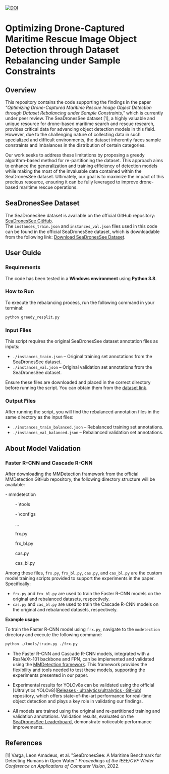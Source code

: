 [![DOI](https://zenodo.org/badge/864396002.svg)](https://doi.org/10.5281/zenodo.13894509)

# Optimizing Drone-Captured Maritime Rescue Image Object Detection through Dataset Rebalancing under Sample Constraints

## Overview

This repository contains the code supporting the findings in the paper *"Optimizing Drone-Captured Maritime Rescue Image Object Detection through Dataset Rebalancing under Sample Constraints,"* which is currently under peer review. The SeaDronesSee dataset [1], a highly valuable and unique resource for drone-based maritime search and rescue research, provides critical data for advancing object detection models in this field. However, due to the challenging nature of collecting data in such specialized and difficult environments, the dataset inherently faces sample constraints and imbalances in the distribution of certain categories.

Our work seeks to address these limitations by proposing a greedy algorithm-based method for re-partitioning the dataset. This approach aims to enhance the generalization and training efficiency of detection models while making the most of the invaluable data contained within the SeaDronesSee dataset. Ultimately, our goal is to maximize the impact of this precious resource, ensuring it can be fully leveraged to improve drone-based maritime rescue operations.

## SeaDronesSee Dataset

The SeaDronesSee dataset is available on the official GitHub repository: [SeaDronesSee GitHub](https://github.com/Ben93kie/SeaDronesSee).  
The `instances_train.json` and `instances_val.json` files used in this code can be found in the official SeaDronesSee dataset, which is downloadable from the following link: [Download SeaDronesSee Dataset](https://cloud.cs.uni-tuebingen.de/index.php/s/aJQPHLGnke68M52).

## User Guide

### Requirements

The code has been tested in a **Windows environment** using **Python 3.8**.

### How to Run

To execute the rebalancing process, run the following command in your terminal:

```bash
python greedy_resplit.py
```

### Input Files

This script requires the original SeaDronesSee dataset annotation files as inputs:

- `./instances_train.json` – Original training set annotations from the SeaDronesSee dataset.
- `./instances_val.json` – Original validation set annotations from the SeaDronesSee dataset.

Ensure these files are downloaded and placed in the correct directory before running the script. You can obtain them from the [dataset link](https://cloud.cs.uni-tuebingen.de/index.php/s/aJQPHLGnke68M52).

### Output Files

After running the script, you will find the rebalanced annotation files in the same directory as the input files:

- `./instances_train_balanced.json` – Rebalanced training set annotations.
- `./instances_val_balanced.json` – Rebalanced validation set annotations.

## About Model Validation

### Faster R-CNN and Cascade R-CNN

After downloading the MMDetection framework from the official MMDetection GitHub repository, the following directory structure will be available:

\- mmdetection

        \- \tools

        \- \configs

        ...

        frx.py

        frx_bl.py

        cas.py

        cas_bl.py

Among these files, `frx.py`, `frx_bl.py`, `cas.py`, and `cas_bl.py` are the custom model training scripts provided to support the experiments in the paper. Specifically:

- `frx.py` and `frx_bl.py` are used to train the Faster R-CNN models on the original and rebalanced datasets, respectively.
- `cas.py` and `cas_bl.py` are used to train the Cascade R-CNN models  on the original and rebalanced datasets, respectively.

**Example usage:**

To train the Faster R-CNN model using `frx.py`, navigate to the `mmdetection` directory and execute the following command:

```bash
python ./tools/train.py ./frx.py
```



- The Faster R-CNN and Cascade R-CNN models, integrated with a ResNeXt-101 backbone and FPN, can be implemented and validated using the [MMDetection framework](https://github.com/open-mmlab/mmdetection). This framework provides the flexibility and tools needed to test these models, supporting the experiments presented in our paper.

- Experimental results for YOLOv8s can be validated using the official [Ultralytics YOLOv8]([Releases · ultralytics/ultralytics · GitHub](https://github.com/ultralytics/ultralytics/releases)) repository, which offers state-of-the-art performance for real-time object detection and plays a key role in validating our findings.

- All models are trained using the original and re-partitioned training and validation annotations. Validation results, evaluated on the [SeaDronesSee Leaderboard](https://macvi.org/leaderboard/airborne/seadronessee/object-detection), demonstrate noticeable performance improvements.

## References

[1] Varga, Leon Amadeus, et al. "SeaDronesSee: A Maritime Benchmark for Detecting Humans in Open Water." *Proceedings of the IEEE/CVF Winter Conference on Applications of Computer Vision*, 2022. 
